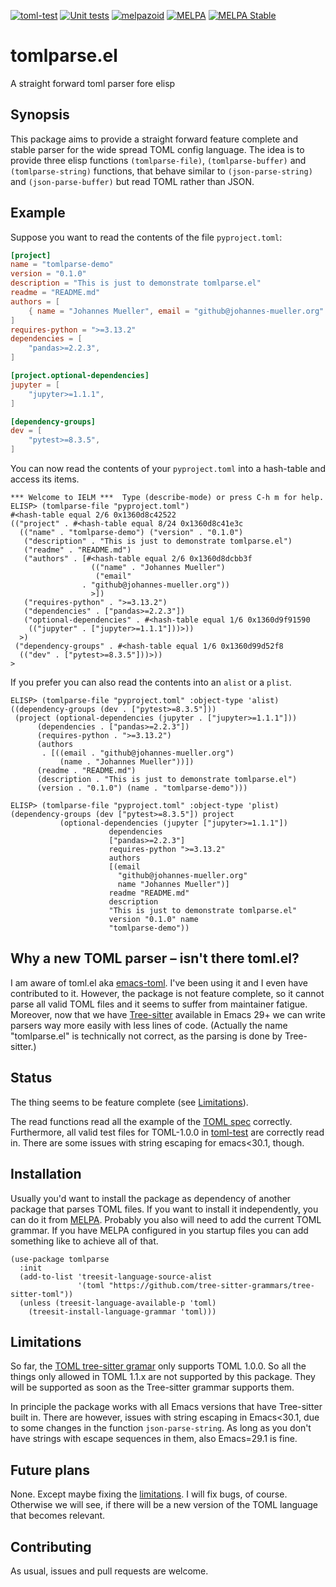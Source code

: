 [![toml-test](https://github.com/johannes-mueller/tomlparse.el/actions/workflows/toml-test.yaml/badge.svg)](https://github.com/johannes-mueller/tomlparse.el/actions/workflows/toml-test.yaml)
[![Unit
tests](https://github.com/johannes-mueller/tomlparse.el/actions/workflows/unit-tests.yml/badge.svg)](https://github.com/johannes-mueller/tomlparse.el/actions/workflows/unit-tests.yml)
[![melpazoid](https://github.com/johannes-mueller/tomlparse.el/actions/workflows/melpazoid.yml/badge.svg)](https://github.com/johannes-mueller/tomlparse.el/actions/workflows/melpazoid.yml)
[![MELPA](https://melpa.org/packages/tomlparse-badge.svg)](https://melpa.org/#/tomlparse)
[![MELPA Stable](https://stable.melpa.org/packages/tomlparse-badge.svg)](https://stable.melpa.org/#/tomlparse)
# tomlparse.el

A straight forward toml parser fore elisp


## Synopsis

This package aims to provide a straight forward feature complete and stable
parser for the wide spread TOML config language.  The idea is to provide three
elisp functions `(tomlparse-file)`, `(tomlparse-buffer)` and
`(tomlparse-string)` functions, that behave similar to `(json-parse-string)`
and `(json-parse-buffer)` but read TOML rather than JSON.


## Example

Suppose you want to read the contents of the file `pyproject.toml`:

```toml filename="pyproject.toml"
[project]
name = "tomlparse-demo"
version = "0.1.0"
description = "This is just to demonstrate tomlparse.el"
readme = "README.md"
authors = [
    { name = "Johannes Mueller", email = "github@johannes-mueller.org" }
]
requires-python = ">=3.13.2"
dependencies = [
    "pandas>=2.2.3",
]

[project.optional-dependencies]
jupyter = [
    "jupyter>=1.1.1",
]

[dependency-groups]
dev = [
    "pytest>=8.3.5",
]
```

You can now read the contents of your `pyproject.toml` into a hash-table and
access its items.

```
*** Welcome to IELM ***  Type (describe-mode) or press C-h m for help.
ELISP> (tomlparse-file "pyproject.toml")
#<hash-table equal 2/6 0x1360d8c42522
(("project" . #<hash-table equal 8/24 0x1360d8c41e3c
  (("name" . "tomlparse-demo") ("version" . "0.1.0")
   ("description" . "This is just to demonstrate tomlparse.el")
   ("readme" . "README.md")
   ("authors" . [#<hash-table equal 2/6 0x1360d8dcbb3f
			      (("name" . "Johannes Mueller")
			       ("email"
				. "github@johannes-mueller.org"))
			      >])
   ("requires-python" . ">=3.13.2")
   ("dependencies" . ["pandas>=2.2.3"])
   ("optional-dependencies" . #<hash-table equal 1/6 0x1360d9f91590
    (("jupyter" . ["jupyter>=1.1.1"]))>))
  >)
 ("dependency-groups" . #<hash-table equal 1/6 0x1360d99d52f8
  (("dev" . ["pytest>=8.3.5"]))>))
>
```

If you prefer you can also read the contents into an `alist` or a `plist`.

```
ELISP> (tomlparse-file "pyproject.toml" :object-type 'alist)
((dependency-groups (dev . ["pytest>=8.3.5"]))
 (project (optional-dependencies (jupyter . ["jupyter>=1.1.1"]))
	  (dependencies . ["pandas>=2.2.3"])
	  (requires-python . ">=3.13.2")
	  (authors
	   . [((email . "github@johannes-mueller.org")
	       (name . "Johannes Mueller"))])
	  (readme . "README.md")
	  (description . "This is just to demonstrate tomlparse.el")
	  (version . "0.1.0") (name . "tomlparse-demo")))

ELISP> (tomlparse-file "pyproject.toml" :object-type 'plist)
(dependency-groups (dev ["pytest>=8.3.5"]) project
		   (optional-dependencies (jupyter ["jupyter>=1.1.1"])
					  dependencies
					  ["pandas>=2.2.3"]
					  requires-python ">=3.13.2"
					  authors
					  [(email
					    "github@johannes-mueller.org"
					    name "Johannes Mueller")]
					  readme "README.md"
					  description
					  "This is just to demonstrate tomlparse.el"
					  version "0.1.0" name
					  "tomlparse-demo"))
```

## Why a new TOML parser – isn't there toml.el?

I am aware of toml.el aka [emacs-toml](https://github.com/gongo/emacs-toml).
I've been using it and I even have contributed to it.  However, the package is
not feature complete, so it cannot parse all valid TOML files and it seems to
suffer from maintainer fatigue.  Moreover, now that we have
[Tree-sitter](https://tree-sitter.github.io/tree-sitter/) available in Emacs
29+ we can write parsers way more easily with less lines of code. (Actually the
name "tomlparse.el" is technically not correct, as the parsing is done by
Tree-sitter.)


## Status

The thing seems to be feature complete (see [Limitations](#limitations)).

The read functions read all the example of the [TOML
spec](https://toml.io/en/v1.0.0) correctly.  Furthermore, all valid test files
for TOML-1.0.0 in [toml-test](https://github.com/toml-lang/toml-test) are
correctly read in.  There are some issues with string escaping for emacs<30.1,
though.


## Installation

Usually you'd want to install the package as dependency of another package that
parses TOML files.  If you want to install it independently, you can do it from
[MELPA](https://melpa.org/).  Probably you also will need to add the current
TOML grammar.  If you have MELPA configured in you startup files you can add
something like to achieve all of that.

```elisp
(use-package tomlparse
  :init
  (add-to-list 'treesit-language-source-alist
               '(toml "https://github.com/tree-sitter-grammars/tree-sitter-toml"))
  (unless (treesit-language-available-p 'toml)
    (treesit-install-language-grammar 'toml)))

```


## Limitations

So far, the [TOML tree-sitter
gramar](https://github.com/tree-sitter-grammars/tree-sitter-toml) only supports
TOML 1.0.0. So all the things only allowed in TOML 1.1.x are not supported by
this package.  They will be supported as soon as the Tree-sitter grammar
supports them.

In principle the package works with all Emacs versions that have Tree-sitter
built in.  There are however, issues with string escaping in Emacs<30.1, due to
some changes in the function `json-parse-string`.  As long as you don't have
strings with escape sequences in them, also Emacs=29.1 is fine.


## Future plans

None.  Except maybe fixing the [limitations](#limitations).  I will fix bugs,
of course.  Otherwise we will see, if there will be a new version of the TOML
language that becomes relevant.


## Contributing

As usual, issues and pull requests are welcome.
